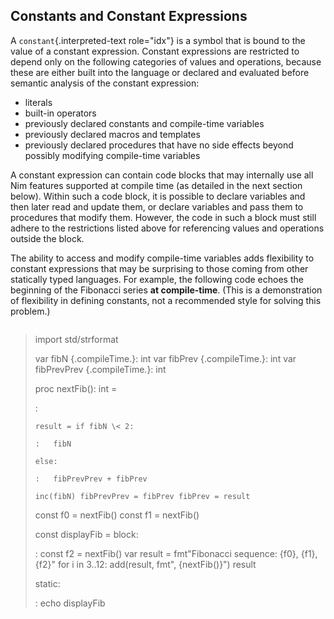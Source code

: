 ## Constants and Constant Expressions

A `constant`{.interpreted-text role="idx"} is a symbol that is bound to
the value of a constant expression. Constant expressions are restricted
to depend only on the following categories of values and operations,
because these are either built into the language or declared and
evaluated before semantic analysis of the constant expression:

-   literals
-   built-in operators
-   previously declared constants and compile-time variables
-   previously declared macros and templates
-   previously declared procedures that have no side effects beyond
    possibly modifying compile-time variables

A constant expression can contain code blocks that may internally use
all Nim features supported at compile time (as detailed in the next
section below). Within such a code block, it is possible to declare
variables and then later read and update them, or declare variables and
pass them to procedures that modify them. However, the code in such a
block must still adhere to the restrictions listed above for referencing
values and operations outside the block.

The ability to access and modify compile-time variables adds flexibility
to constant expressions that may be surprising to those coming from
other statically typed languages. For example, the following code echoes
the beginning of the Fibonacci series **at compile-time**. (This is a
demonstration of flexibility in defining constants, not a recommended
style for solving this problem.)

``` {.nim test="\"nim c $1\""}
```

> import std/strformat
>
> var fibN {.compileTime.}: int var fibPrev {.compileTime.}: int var
> fibPrevPrev {.compileTime.}: int
>
> proc nextFib(): int =
>
> :   
>
>     result = if fibN \< 2:
>
>     :   fibN
>
>     else:
>
>     :   fibPrevPrev + fibPrev
>
>     inc(fibN) fibPrevPrev = fibPrev fibPrev = result
>
> const f0 = nextFib() const f1 = nextFib()
>
> const displayFib = block:
>
> :   const f2 = nextFib() var result = fmt\"Fibonacci sequence: {f0},
>     {f1}, {f2}\" for i in 3..12: add(result, fmt\", {nextFib()}\")
>     result
>
> static:
>
> :   echo displayFib


